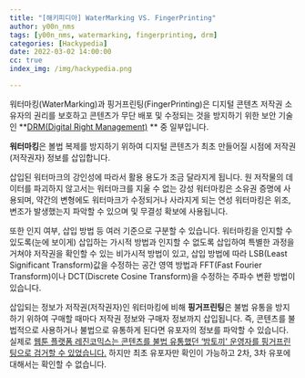 ```yaml
---
title: "[해키피디아] WaterMarking VS. FingerPrinting"
author: y00n_nms
tags: [y00n_nms, watermarking, fingerprinting, drm]
categories: [Hackypedia]
date: 2022-03-02 14:00:00
cc: true
index_img: /img/hackypedia.png

---
```


워터마킹(WaterMarking)과 핑거프린팅(FingerPrinting)은 디지털 콘텐츠 저작권 소유자의 권리를 보호하고 콘텐츠가 무단 배포 및 수정되는 것을 방지하기 위한 보안 기술인 **[DRM(Digital Right Management)](https://hackyboiz.github.io/2022/02/23/y00n_nms/drm/) ** 중 일부입니다.

**워터마킹**은 볼법 복제를 방지하기 위하여 디지털 콘텐츠가 최초 만들어질 시점에 저작권(저작권자) 정보를 삽입합니다.

삽입된 워터마크의 강인성에 따라서 활용 용도가 조금 달라지게 됩니다. 원 저작물의 데이터를 파괴하지 않고서는 워터마크를 지울 수 없는 강성 워터마킹은 소유권 증명에 사용되며, 약간의 변형에도 워터마크가 수정되거나 사라지게 되는 연성 워터마킹은 위조, 변조가 발생했는지 파악할 수 있으며 및 무결성 확보에 사용됩니다.

또한 인지 여부, 삽입 방법 등 여러 기준으로 구분할 수 있습니다. 워터마킹을 인지할 수 있도록(눈에 보이게) 삽입하는 가시적 방법과 인지할 수 없도록 삽입하여 특별한 과정을 거쳐야 저작권을 확인할 수 있는 비가시적 방법이 있고, 삽입 방법에 따라 LSB(Least Significant Transform)값을 수정하는 공간 영역 방법과 FFT(Fast Fourier Transform)이나 DCT(Discrete Cosine Transform)을 수정하는 주파수 변환 방법이 있습니다.

삽입되는 정보가 저작권(저작권자)인 워터마킹에 비해 **핑거프린팅**은 불법 유통을 방지하기 위하여 구매할 때마다 저작권 정보와 구매자 정보까지 삽입됩니다. 즉, 콘텐츠를 불법적으로 사용하거나 불법으로 유통하게 된다면 유포자의 정보를 파악할 수 있습니다. 실제로 [웹툰 플랫폼 레진코믹스는 콘텐츠를 불법 유통했던 ‘밤토끼' 운영자를 핑거프린팅으로 검거할 수 있었습니다.](https://www.sedaily.com/NewsVIew/1RZN7ZYAQK) 하지만 최초 유포자만 확인이 가능하고 2차, 3차 유포에 대해서는 확인할 수 없습니다.